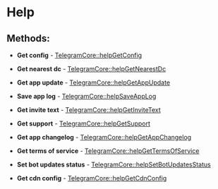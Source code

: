 # Help

## Methods:

* **Get config** - [TelegramCore::helpGetConfig](methods/getconfig.md)

* **Get nearest dc** - [TelegramCore::helpGetNearestDc](methods/getnearestdc.md)

* **Get app update** - [TelegramCore::helpGetAppUpdate](methods/getappupdate.md)

* **Save app log** - [TelegramCore::helpSaveAppLog](methods/saveapplog.md)

* **Get invite text** - [TelegramCore::helpGetInviteText](methods/getinvitetext.md)

* **Get support** - [TelegramCore::helpGetSupport](methods/getsupport.md)

* **Get app changelog** - [TelegramCore::helpGetAppChangelog](methods/getappchangelog.md)

* **Get terms of service** - [TelegramCore::helpGetTermsOfService](methods/gettermsofservice.md)

* **Set bot updates status** - [TelegramCore::helpSetBotUpdatesStatus](methods/setbotupdatesstatus.md)

* **Get cdn config** - [TelegramCore::helpGetCdnConfig](methods/getcdnconfig.md)

